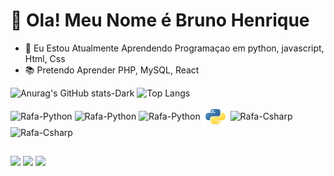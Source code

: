 # 👋 Ola! Meu Nome é Bruno Henrique
- 📖 Eu Estou Atualmente Aprendendo Programaçao em python, javascript, Html, Css
- 📚 Pretendo Aprender PHP, MySQL, React

<div>

![Anurag's GitHub stats-Dark](https://github-readme-stats.vercel.app/api?username=BrunoH4ds&show_icons=true&theme=light#gh-light-mode-only)
![Top Langs](https://github-readme-stats.vercel.app/api/top-langs/?username=BrunoH4ds&hide_progress=false)
  
  <img align="center" alt="Rafa-Python" height="30" width="40" src="https://cdn.jsdelivr.net/gh/devicons/devicon@latest/icons/javascript/javascript-original.svg">
  <img align="center" alt="Rafa-Python" height="30" width="40" src="https://cdn.jsdelivr.net/gh/devicons/devicon@latest/icons/css3/css3-original.svg">
  <img align="center" alt="Rafa-Python" height="30" width="40" src="https://cdn.jsdelivr.net/gh/devicons/devicon@latest/icons/html5/html5-original.svg">
  <img align="center" alt="Rafa-Python" height="30" width="40" src="https://raw.githubusercontent.com/devicons/devicon/master/icons/python/python-original.svg">
  <img align="center" alt="Rafa-Csharp" height="30" width="40" src="https://cdn.jsdelivr.net/gh/devicons/devicon@latest/icons/replit/replit-original.svg">
  <img align="center" alt="Rafa-Csharp" height="30" width="40" src="https://cdn.jsdelivr.net/gh/devicons/devicon@latest/icons/vscode/vscode-original.svg">
          
</div>

##

<div>
  
  <a href="https://www.instagram.com/bruno_h4ds/" target="_blank"><img src="https://img.shields.io/badge/-Instagram-%23E4405F?style=for-the-badge&logo=instagram&logoColor=white" target="_blank"></a>
  <a href="https://www.linkedin.com/in/bruno-henrique-8924592b6/" target="_blank"><img src="https://img.shields.io/badge/-LinkedIn-%230077B5?style=for-the-badge&logo=linkedin&logoColor=white" target="_blank"></a> 
  <a href="https://github.com/BrunoH4ds" target="_blank"><img src="https://img.shields.io/github/followers/BrunoH4ds.svg?style=social&label=Follow&maxAge=2592000" target="_blank"></a>
  
</div>
